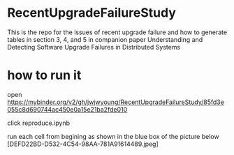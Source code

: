 # RecentUpgradeFailureStudy

This is the repo for the issues of recent upgrade failure and how to generate tables in section 3, 4, and 5 in companion paper Understanding and Detecting Software Upgrade Failures in Distributed Systems


# how to run it
open https://mybinder.org/v2/gh/jwjwyoung/RecentUpgradeFailureStudy/85fd3e055c8d690744ac450e0a15e21ba2fde010

click reproduce.ipynb

run each cell from begining as shown in the blue box of the picture below [DEFD22BD-D532-4C54-98AA-781A91614489.jpeg]

